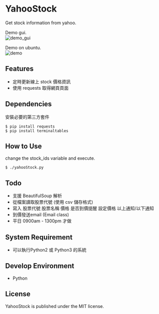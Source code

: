 YahooStock
==========
Get stock information from yahoo.  

Demo gui.  
![demo_gui](https://raw.github.com/shengyu7697/YahooStock/master/demo_qt.gif)  

Demo on ubuntu.  
![demo](https://raw.github.com/shengyu7697/YahooStock/master/demo.gif)  

## Features
* 定時更新線上 stock 價格資訊  
* 使用 requests 取得網頁頁面  

## Dependencies
安裝必要的第三方套件  
```
$ pip install requests
$ pip install terminaltables
```

## How to Use
change the stock_ids variable and execute.  
```
$ ./yahooStock.py
```

## Todo
* 支援 BeautifulSoup 解析  
* 從檔案讀取股票代號 (使用 csv 儲存格式)  
* 寫入 股票代號 股票名稱 價格 是否到價提醒 設定價格 以上通知/以下通知  
* 到價發送email (Email class)  
* 平日 0900am - 1300pm 才做  

## System Requirement
* 可以執行Python2 或 Python3 的系統

## Develop Environment
* Python

## License
YahooStock is published under the MIT license.  
